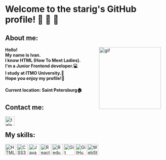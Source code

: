 # Welcome to the starig's GitHub profile! 👋 👋 👋 

## About me:

<img alt="gif" width="200px" align="right" src="https://media.tenor.com/images/dc545e5a0f93c9b2bf1d4f0af54ebbff/tenor.gif" />

<b>Hello!<br>
  My name is Ivan.<br>
  I know HTML (How To Meet Ladies).<br>
  I'm a Junior Frontend developer.💻<br>
  I study at ITMO University.📜 <br>
  Hope you enjoy my profile!🙂</b>


#### Current location: Saint Petersburg🏠

## Contact me:
[<img align="left" alt="telegram" width="30px" src="https://cdn-icons-png.flaticon.com/512/2111/2111646.png" />][Telegram]

<br>

## My skills:
<img align="left" alt="HTML5" width="35px" src="https://www.flaticon.com/premium-icon/icons/svg/2786/2786969.svg" />
<img align="left" alt="CSS3" width="35px" src="https://cdn-icons-png.flaticon.com/512/919/919826.png" />
<img align="left" alt="JavaScript" width="35px" src="https://cdn-icons-png.flaticon.com/512/5968/5968292.png" />
<img align="left" alt="ReactJS" width="35px" src="https://www.flaticon.com/premium-icon/icons/svg/1183/1183621.svg" />
<img align="left" alt="Redux" width="35px" src="https://sun9-14.userapi.com/impg/P3yaj6VKAYMxi55PcAZPKC1F9FuLNeyZvbTrBg/iW4OMeGQhWo.jpg?size=35x35&quality=96&sign=b1cd7340ac2766dac00d71d948e37c58&type=album" />
<img align="left" alt="Git" width="35px" src="https://cdn-icons.flaticon.com/png/512/4494/premium/4494740.png?token=exp=1651161107~hmac=3e5dfc52c903c002756ecbeaa8005ede" />
<img align="left" alt="GitHub" width="35px" src="https://cdn-icons-png.flaticon.com/512/733/733609.png" />
<img align="left" alt="WebStorm" width="35px" src="https://cdn.freebiesupply.com/logos/large/2x/webstorm-icon-logo-svg-vector.svg" />


[Telegram]: https://t.me/starig
[Instagram]: https://www.instagram.com/starig.bb/
